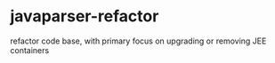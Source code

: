 # javaparser-refactor
refactor code base, with primary focus on upgrading or removing JEE containers
